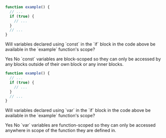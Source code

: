 ```js
function example() {
  // ...
  if (true) {
    // ...
  }
  // ...
}
```

<quiz>
  <question>
    <p>Will variables declared using `const` in the `if` block in the code above be available in the `example` function's scope?</p>
    <answer>Yes</answer>
    <answer correct>No</answer>
    <explanation>`const` variables are block-scoped so they can only be accessed by any blocks outside of their own block or any inner blocks.</explanation>
  </question>
</quiz>

```js
function example() {
  // ...
  if (true) {
    // ...
  }
  // ...
}
```

<quiz>
  <question>
    <p>Will variables declared using `var` in the `if` block in the code above be available in the `example` function's scope?</p>
    <answer correct>Yes</answer>
    <answer>No</answer>
    <explanation>`var` variables are function-scoped so they can only be accessed anywhere in scope of the function they are defined in.</explanation>
  </question>
</quiz>
